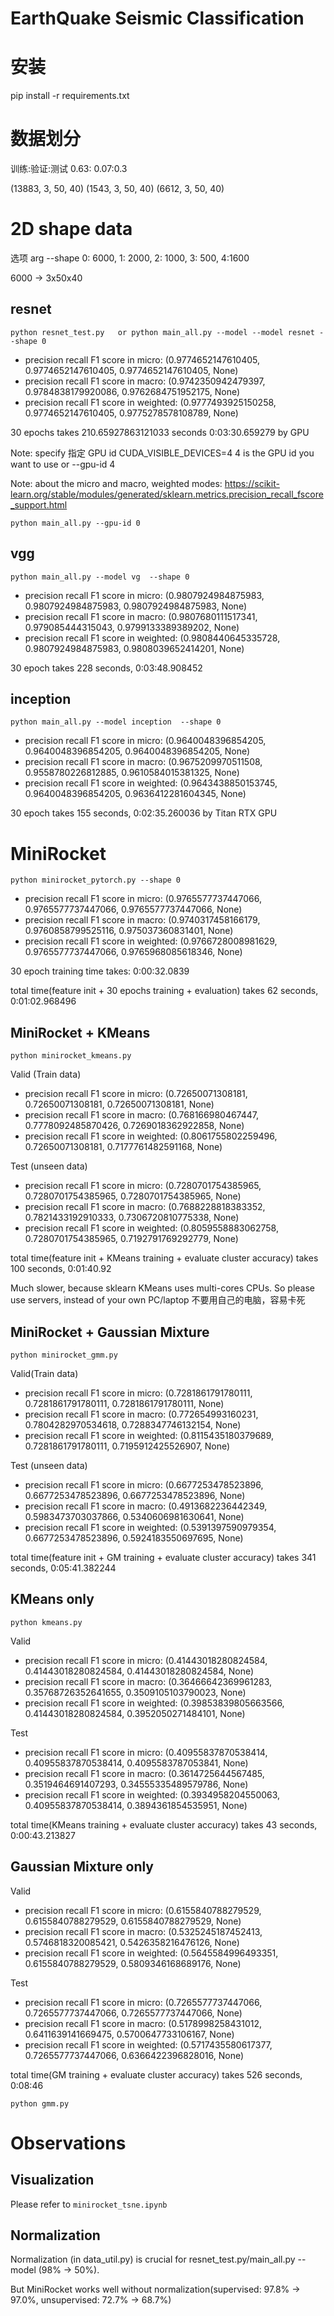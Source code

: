 # EarthQuake Seismic Classification

# 安装

pip install -r requirements.txt

# 数据划分

训练:验证:测试  0.63: 0.07:0.3

(13883, 3, 50, 40) (1543, 3, 50, 40) (6612, 3, 50, 40)


# 2D shape data

选项 arg  --shape  0: 6000,  1: 2000, 2: 1000, 3: 500, 4:1600

6000 -> 3x50x40


## resnet

```
python resnet_test.py   or python main_all.py --model --model resnet --shape 0
```

- precision recall  F1 score in micro: (0.9774652147610405, 0.9774652147610405, 0.9774652147610405, None)
- precision recall  F1 score in macro: (0.9742350942479397, 0.9784838179920086, 0.9762684751952175, None)
- precision recall  F1 score in weighted: (0.9777493925150258, 0.9774652147610405, 0.9775278578108789, None)

30 epochs takes 210.65927863121033 seconds 0:03:30.659279  by GPU

Note: specify 指定 GPU id  CUDA_VISIBLE_DEVICES=4   4 is the GPU id you want to use or --gpu-id 4

Note: about the micro and macro, weighted modes: https://scikit-learn.org/stable/modules/generated/sklearn.metrics.precision_recall_fscore_support.html

```
python main_all.py --gpu-id 0
```
## vgg

```
python main_all.py --model vg  --shape 0
```

- precision recall  F1 score in micro: (0.9807924984875983, 0.9807924984875983, 0.9807924984875983, None)
- precision recall  F1 score in macro: (0.9807680111517341, 0.979085444315043, 0.9799133389389202, None)
- precision recall  F1 score in weighted: (0.9808440645335728, 0.9807924984875983, 0.9808039652414201, None)

30 epoch takes 228 seconds,  0:03:48.908452

## inception

```
python main_all.py --model inception  --shape 0
```

- precision recall  F1 score in micro: (0.9640048396854205, 0.9640048396854205, 0.9640048396854205, None)
- precision recall  F1 score in macro: (0.9675209970511508, 0.9558780226812885, 0.9610584015381325, None)
- precision recall  F1 score in weighted: (0.9643438850153745, 0.9640048396854205, 0.9636412281604345, None)

30 epoch takes 155 seconds,  0:02:35.260036 by Titan RTX GPU

# MiniRocket

```
python minirocket_pytorch.py --shape 0
```

- precision recall  F1 score in micro: (0.9765577737447066, 0.9765577737447066, 0.9765577737447066, None)
- precision recall  F1 score in macro: (0.9740317458166179, 0.9760858799525116, 0.975037360831401, None)
- precision recall  F1 score in weighted: (0.9766728008981629, 0.9765577737447066, 0.9765968085618346, None)


30 epoch training time takes: 0:00:32.0839

total time(feature init + 30 epochs training + evaluation) takes 62 seconds,  0:01:02.968496

## MiniRocket + KMeans

```
python minirocket_kmeans.py
```

Valid (Train data)

- precision recall  F1 score in micro: (0.72650071308181, 0.72650071308181, 0.72650071308181, None)
- precision recall  F1 score in macro: (0.768166980467447, 0.7778092485870426, 0.7269018362922858, None)
- precision recall  F1 score in weighted: (0.8061755802259496, 0.72650071308181, 0.7177761482591168, None)


Test (unseen data)

- precision recall  F1 score in micro: (0.7280701754385965, 0.7280701754385965, 0.7280701754385965, None)
- precision recall  F1 score in macro: (0.7688228818383352, 0.7821433192910333, 0.7306720810775338, None)
- precision recall  F1 score in weighted: (0.8059558883062758, 0.7280701754385965, 0.7192791769292779, None)


total time(feature init + KMeans training + evaluate cluster accuracy) takes 100 seconds,  0:01:40.92

Much slower, because sklearn KMeans uses multi-cores CPUs. So please use servers, instead of your own PC/laptop 不要用自己的电脑，容易卡死


## MiniRocket + Gaussian Mixture

```
python minirocket_gmm.py
```

Valid(Train data)

- precision recall  F1 score in micro: (0.7281861791780111, 0.7281861791780111, 0.7281861791780111, None)
- precision recall  F1 score in macro: (0.772654993160231, 0.7804282970534618, 0.7288347746132154, None)
- precision recall  F1 score in weighted: (0.8115435180379689, 0.7281861791780111, 0.7195912425526907, None)

Test (unseen data)

- precision recall  F1 score in micro: (0.6677253478523896, 0.6677253478523896, 0.6677253478523896, None)
- precision recall  F1 score in macro: (0.4913682236442349, 0.5983473703037866, 0.5340606981630641, None)
- precision recall  F1 score in weighted: (0.5391397590979354, 0.6677253478523896, 0.5924183550697695, None)


total time(feature init + GM training + evaluate cluster accuracy) takes 341 seconds,  0:05:41.382244


## KMeans only

```
python kmeans.py
```

Valid 

- precision recall  F1 score in micro: (0.41443018280824584, 0.41443018280824584, 0.41443018280824584, None)
- precision recall  F1 score in macro: (0.36466642369961283, 0.35768726352641655, 0.3509105103790023, None)
- precision recall  F1 score in weighted: (0.39853839805663566, 0.41443018280824584, 0.3952050271484101, None)

Test

- precision recall  F1 score in micro: (0.40955837870538414, 0.40955837870538414, 0.4095583787053841, None)
- precision recall  F1 score in macro: (0.3614725644567485, 0.3519464691407293, 0.34555335489579786, None)
- precision recall  F1 score in weighted: (0.3934958204550063, 0.40955837870538414, 0.3894361854535951, None)


total time(KMeans training + evaluate cluster accuracy) takes 43 seconds,  0:00:43.213827

## Gaussian Mixture only

Valid

- precision recall  F1 score in micro: (0.6155840788279529, 0.6155840788279529, 0.6155840788279529, None)
- precision recall  F1 score in macro: (0.5325245187452413, 0.5746818320085421, 0.5426358216476126, None)
- precision recall  F1 score in weighted: (0.5645584996493351, 0.6155840788279529, 0.5809346168689176, None)

Test

- precision recall  F1 score in micro: (0.7265577737447066, 0.7265577737447066, 0.7265577737447066, None)
- precision recall  F1 score in macro: (0.5178998258431012, 0.6411639141669475, 0.5700647733106167, None)
- precision recall  F1 score in weighted: (0.5717435580617377, 0.7265577737447066, 0.6366422396828016, None)

total time(GM training + evaluate cluster accuracy) takes 526 seconds,  0:08:46

```
python gmm.py
```

# Observations

## Visualization 

Please refer to ```minirocket_tsne.ipynb```

## Normalization 

Normalization (in data_util.py) is crucial for resnet_test.py/main_all.py --model (98% -> 50%).

But MiniRocket works well without normalization(supervised: 97.8% -> 97.0%,  unsupervised: 72.7% -> 68.7%)
